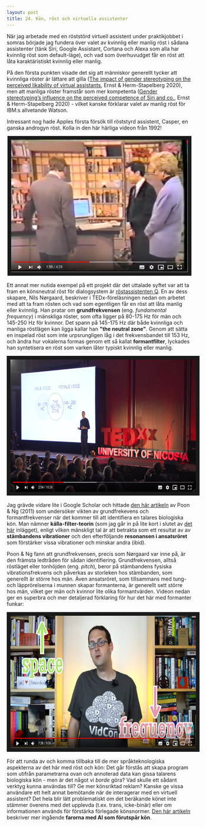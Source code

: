 ```yaml
---
layout: post
title: 24. Kön, röst och virtuella assistenter
---
```


När jag arbetade med en röststörd virtuell assistent under praktikjobbet i somras började jag fundera över valet av kvinnlig eller manlig röst i sådana assistenter (tänk Siri, Google Assistant, Cortana och Alexa som alla har kvinnlig röst som default-läge), och vad som överhuvudget får en röst att låta karaktäristiskt kvinnlig eller manlig. 

På den första punkten visade det sig att människor generellt tycker att kvinnliga röster är lättare att gilla ([The impact of gender stereotyping on the perceived likability of virtual assistants](https://aisel.aisnet.org/amcis2020/cognitive_in_is/cognitive_in_is/4/]), Ernst & Herm-Stapelberg 2020), men att manliga röster framstår som mer kompetenta ([Gender stereotyping’s influence on the perceived competence of Siri and co.](https://scholarspace.hmanoa.hawaii.edu/handle/10125/64286), Ernst & Herm-Stapelberg 2020) - vilket kanske förklarar valet av manlig röst för IBM:s allvetande Watson. 

Intressant nog hade Apples första försök till röststyrd assistent, Casper, en ganska androgyn röst. Kolla in den här härliga videon från 1992!

<p align="center">
<a href="https://www.youtube.com/watch?v=8De_KxYt1pQ" target="_blank"><img src="/images/casper.PNG" 
alt="Casper: Apple’s initial Voice First system from 1992" width="480" height="360" border="10" /></a></p>

Ett annat mer nutida exempel på ett projekt där det uttalade syftet var att ta fram en könsneutral röst för dialogsystem är [röstassistenten Q](https://www.genderlessvoice.com/). En av dess skapare, Nils Nørgaard, beskriver i TEDx-föreläsningen nedan om arbetet med att ta fram rösten och vad som egentligen får en röst att låta manlig eller kvinnlig. Han pratar om **grundfrekvensen** (eng. *fundamental frequency*) i mänskliga röster, som ofta ligger på 80-175 Hz för män och 145-250 Hz för kvinnor. Det spann på 145-175 Hz där både kvinnliga och manliga röstlägen kan ligga kallar han **"the neutral zone"**. Genom att sätta en inspelad röst som inte urpsrungligen låg i det frekvensbandet till 153 Hz, och ändra hur vokalerna formas genom ett så kallat **formantfilter**, lyckades han syntetisera en röst som varken låter typiskt kvinnlig eller manlig. 

<p align="center">
<a href="https://www.youtube.com/watch?v=qH6KB7MrOPw" target="_blank"><img src="/images/q_tedx.PNG" 
alt="How to create a genderless voice | Nis Nørgaard | TEDxUniversityofNicosia" width="520" height="360" border="10" /></a></p>

Jag grävde vidare lite i Google Scholar och hittade [den här artikeln](http://icphs2011.hk.lt.cityu.edu.hk/resources/OnlineProceedings/RegularSession/Poon/Poon.pdf) av Poon & Ng (2011) som undersöker vikten av grundfrekevens och formantfrekvenser när det kommer till att identifiera en talares biologiska kön. Man nämner **källa-filter-teorin** (som jag går in på lite kort i slutet av [det här](https://datatjej.github.io/Fonetik-fononologi-och-taligenk%C3%A4nning/) inlägget), enligt vilken mänskligt tal är att betrakta som ett resultat av av **stämbandens vibrationer** och den efterföljande **resonansen i ansatsröret** som förstärker vissa vibrationer och minskar andra (ibid).     

Poon & Ng fann att grundfrekvensen, precis som Nørgaard var inne på, är den främsta ledtråden för sådan identifiering. Grundfrekvensen, alltså röstläget eller tonhöjden (eng. *pitch*), beror på stämbandens fysiska vibrationsfrekvens och påverkas av storleken hos stämbanden, som generellt är större hos män. Även ansatsröret, som tillsammans med tung- och läpprörelserna i munnen skapar formanterna, är generellt sett större hos män, vilket ger män och kvinnor lite olika formantvärden. Videon nedan ger en superbra och mer detaljerad förklaring för hur det här med formanter funkar:  

<p align="center">
<a href="https://www.youtube.com/watch?v=jl4zGRSYqkE" target="_blank"><img src="/images/formanter.PNG" 
alt="How Do We Change Our Mouths to Shape Waves? Formants" width="520" height="360" border="10" /></a></p>

För att runda av och komma tillbaka till de mer språkteknologiska aspekterna av det här med röst och kön: Det går förstås att skapa program som utifrån parametrarna ovan och annoterad data kan gissa talarens biologiska kön - men är det något vi *borde* göra? Vad skulle ett sådant verktyg kunna användas till? Ge mer könsriktad reklam? Kanske ge vissa användare ett helt annat bemötande när de interagerar med en virtuell assistent? Det hela blir lätt problematiskt om det beräkande könet inte stämmer överens med det upplevda (t.ex. trans, icke-binär) eller om informationen används för förstärka förlegade könsnormer. [Den här artikeln](https://edition.cnn.com/2019/11/21/tech/ai-gender-recognition-problem/index.html) beskriver mer ingående **farorna med AI som förutspår kön**.
